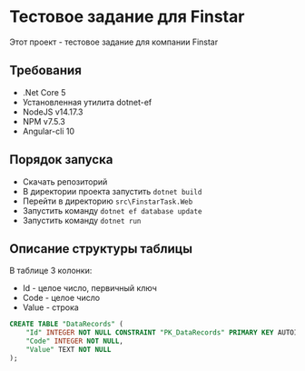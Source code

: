 # Тестовое задание для Finstar

Этот проект - тестовое задание для компании Finstar

## Требования

* .Net Core 5
* Установленная утилита dotnet-ef
* NodeJS v14.17.3
* NPM v7.5.3
* Angular-cli 10

## Порядок запуска

* Скачать репозиторий
* В директории проекта запустить `dotnet build`
* Перейти в директорию `src\FinstarTask.Web`
* Запустить команду `dotnet ef database update`
* Запустить команду `dotnet run`

## Описание структуры таблицы

В таблице 3 колонки:
* Id - целое число, первичный ключ
* Code - целое число
* Value - строка

```sql
CREATE TABLE "DataRecords" (
    "Id" INTEGER NOT NULL CONSTRAINT "PK_DataRecords" PRIMARY KEY AUTOINCREMENT,
    "Code" INTEGER NOT NULL,
    "Value" TEXT NOT NULL
);
```